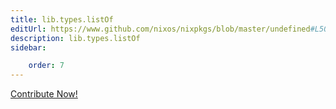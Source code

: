 ```yaml
---
title: lib.types.listOf
editUrl: https://www.github.com/nixos/nixpkgs/blob/master/undefined#L506C14
description: lib.types.listOf
sidebar:

    order: 7
---
```


<a href="https://www.github.com/nixos/nixpkgs/blob/master/undefined#L506C14">Contribute Now!</a>



